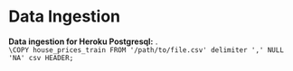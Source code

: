 # Data Ingestion

**Data ingestion for Heroku Postgresql:** .  
```\COPY house_prices_train FROM '/path/to/file.csv' delimiter ',' NULL 'NA' csv HEADER;```
